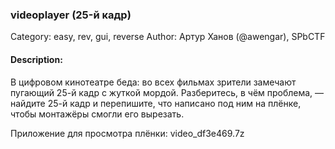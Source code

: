 ### videoplayer (25-й кадр)

Category: easy, rev, gui, reverse
Author: Артур Ханов (@awengar), SPbCTF

#### Description:

В цифровом кинотеатре беда: во всех фильмах зрители замечают пугающий 25-й кадр с жуткой мордой. Разберитесь, в чём проблема, — найдите 25-й кадр и перепишите, что написано под ним на плёнке, чтобы монтажёры смогли его вырезать.

Приложение для просмотра плёнки: video_df3e469.7z
